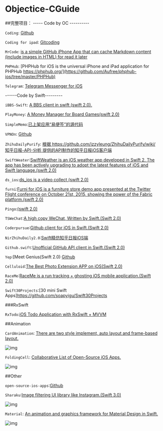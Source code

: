 # Objectice-CGuide

##完整项目：
----- Code by OC ----------

`Coding`: [Github](https://github.com/Coding/Coding-iOS)

`Coding for ipad`: [Gitcoding](https://coding.net/u/coding/p/Coding-iPad/git?hmsr=toutiao.io&utm_medium=toutiao.io&utm_source=toutiao.io)

`MrCode`: [is a simple GitHub iPhone App that can cache Markdown content (include images in HTML) for read it later](https://github.com/haolloyin/MrCode) 

`PHPHub`: [PHPHub for iOS is the universal iPhone and iPad application for PHPHub https://phphub.org/](https://github.com/Aufree/phphub-ios/tree/master/PHPHub)

`Telegram`: [Telegram Messenger for iOS](https://github.com/peter-iakovlev/Telegram)

------Code by Swift---------

`iBBS-Swift`: [A BBS client in swift (swift 2.0).](https://github.com/iAugux/iBBS-Swift)

`PlayMoney`: [A Money Manager for Board Games(swift 2.0)](https://github.com/richardxyx/Play-Money/tree/master/Play%20Money)

`SimpleMemo`:[已上架应用“易便签”的源代码](https://github.com/likumb/SimpleMemo)

`VPNOn`: [Github](https://github.com/lexrus/VPNOn)

`ZhihuDailyPurify`: [根据 https://github.com/izzyleung/ZhihuDailyPurify/wiki/知乎日报-API-分析 提供的API制作的知乎日报iOS客户端](https://github.com/zpz1237/NirZhihuDaily2.0)

`SwiftWeater`:[SwiftWeather is an iOS weather app developed in Swift 2. The app has been actively upgrading to adopt the latest features of iOS and Swift language.(swift 2.0)](https://github.com/JakeLin/SwiftWeather)

`ds_ios`:[ds_ios is a video collect,(swift 2.0)](https://github.com/doushiDev/ds_ios)

`furni`:[Furni for iOS is a furniture store demo app presented at the Twitter Flight conference on October 21st, 2015, showing the power of the Fabric platform.(swift 2.0)](https://github.com/twitterdev/furni-ios)

`Pingo`:[(swift 2.0)](https://github.com/gaowanli/PinGo)

`TSWeChat`:[A high copy WeChat, Written by Swift.(Swift 2.0)](https://github.com/hilen/TSWeChat)

`Coderpursue`:[Github client for iOS in Swift.(Swift 2.0)](https://github.com/wenghengcong/Coderpursue)

`NirZhihuDaily2.0`:[Swift精仿知乎日报iOS端](https://github.com/zpz1237/NirZhihuDaily2.0)

`Github.swift`:[Unofficial GitHub API client in Swift.(Swift 2.0)](https://github.com/onmyway133/Github.swift)

`Yep`:[Meet Genius(Swift 2.0) [Github](https://github.com/CatchChat/Yep)

`Celluloid`:[The Best Photo Extension APP on iOS(Swift 2.0)](https://github.com/100mango/Celluloid)

`RaceMe`:[RaceMe is a run tracking + ghosting iOS mobile application.(Swift 2.0)](https://github.com/enochng1/RaceMe)

`Swift30Projects`:[30 mini Swift Apps]https://github.com/soapyigu/Swift30Projects

###RxSwift

 `RxTodo`:[iOS Todo Application with RxSwift + MVVM ](https://github.com/devxoul/RxTodo)

##Animation

`CardAnimation`: [There are two style implement, auto layout and frame-based layout.](https://github.com/seedante/CardAnimation)

![img](https://camo.githubusercontent.com/6036f276ae5018ae37a71fd16575fee8dbf449de/68747470733a2f2f6431337961637572716a676172612e636c6f756466726f6e742e6e65742f75736572732f33323339392f73637265656e73686f74732f313236353438372f6174746163686d656e74732f3137333534352f7365637265742d70726f6a6563742d616e696d6174696f6e5f32782e676966)

`FoldingCell`: [Collaborative List of Open-Source iOS Apps.](https://github.com/Ramotion/folding-cell)

![img](https://github.com/Ramotion/folding-cell/blob/master/Screenshots/folding-cell.gif)

##Other

`open-source-ios-apps`:[Github](https://github.com/dkhamsing/open-source-ios-apps)

`Sharaku`:[Image filtering UI library like Instagram.(Swift 3.0)](https://github.com/makomori/Sharaku)

![img](https://github.com/makomori/Sharaku/blob/master/sharaku_animation.gif)

`Material`: [An animation and graphics framework for Material Design in Swift.](https://github.com/CosmicMind/Material)

![img](http://cosmicmind.com/samples/github/page-tab-bar-controller-2.png)
